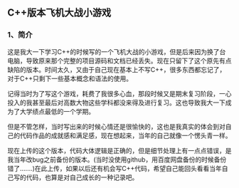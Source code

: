 ## C++版本飞机大战小游戏

### 1、简介

这是我大一下学习C++的时候写的一个飞机大战的小游戏，但是后来因为换了台电脑，导致原来那个完整的项目源码和文档已经丢失。现在只留下了这个原先有点缺陷的版本。时间太久，又由于自己现在基本上不写C++，很多东西都忘记了，对于C++只剩下一些基本概念和语法的使用。

记得当时为了写这个游戏，耗费了我很多心血，那段时候又是期末复习阶段，一心投入的我甚至最后对高数大物这些学科都没来得及进行复习。这也导致我大一下成为了大学绩点最低的一个学期。

但是不管怎样，当时写出来的时候心情还是很愉快的，这也是我真实的体会到对自己的代码作品的成就感和满足感，现在想起来，当年的自己就像一个愣头青一样。

现在上传的这个版本，代码大体逻辑是正确的，但是细节处理上有一点点错误，是我当年改bug之前备份的版本。(当时没使用github，用百度网盘备份的时候备份错了.......)在此上传，如果以后还有机会写C++代码，希望自己能回头看看当年自己写的代码，也算是对自己成长的一种记录吧。

